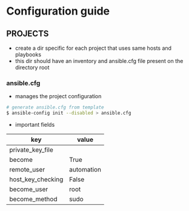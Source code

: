 # Configuration guide

## PROJECTS
* create a dir specific for each project that uses same hosts and playbooks
* this dir should have an inventory and ansible.cfg file present on the directory root

### ansible.cfg
* manages the project configuration

```bash
# generate ansible.cfg from template
$ ansible-config init --disabled > ansible.cfg
```
* important fields

| key|value|
| --- | ------------------- |
| private_key_file |<path-to-ssh-key> |
| become | True |
| remote_user | automation |
| host_key_checking | False |
| become_user | root |
| become_method | sudo |


##
